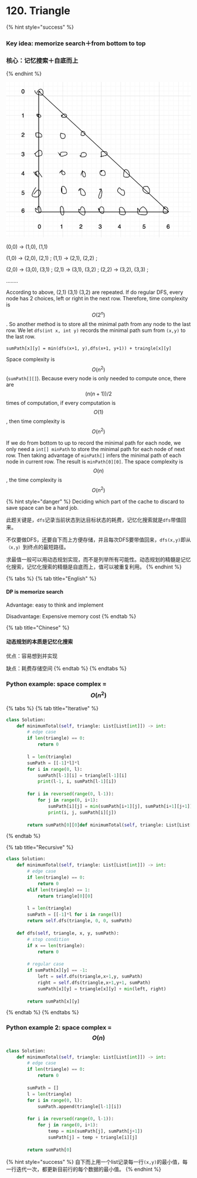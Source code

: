# 120. Triangle

{% hint style="success" %}
### Key idea: memorize search＋from bottom to top

### 核心：记忆搜索＋自底而上
{% endhint %}

![List&amp;lt;List&amp;lt;Integer&amp;gt;&amp;gt; triangle actual shape](../.gitbook/assets/15.jpg)

\(0,0\) -&gt; \(1,0\), \(1,1\)

\(1,0\) -&gt; \(2,0\), \(2,1\) ;    \(1,1\) -&gt; \(2,1\), \(2,2\) ;

\(2,0\) -&gt; \(3,0\), \(3,1\) ;     \(2,1\) -&gt; \(3,1\), \(3,2\) ;     \(2,2\) -&gt; \(3,2\), \(3,3\) ;

........

According to above, \(2,1\)   \(3,1\)   \(3,2\)  are repeated. If do regular DFS, every node has 2 choices, left or right in the next row. Therefore, time complexity is $$O(2^n)$$ . So another method is to store all the minimal path from any node to the last row. We let `dfs(int x, int y)` records the minimal path sum from `(x,y)` to the last row.

 `sumPath[x][y] = min(dfs(x+1, y),dfs(x+1, y+1)) + traingle[x][y]`

Space complexity is $$O(n^2)$$ \(`sumPath[][]`\). Because every node is only needed to compute once, there are $$(n(n+1))/2$$  times of computation, if every computation is $$O(1)$$ , then time complexity is $$O(n^2)$$ 

If we do from bottom to up to record the minimal path for each node, we only need a `int[] minPath` to store the minimal path for each node of next row. Then taking advantage of `minPath[]` infers the minimal path of each node in current row. The result is `minPath[0][0]`. The space complexity is $$O(n)$$ , the time complexity is $$O(n^2)$$ 

{% hint style="danger" %}
Deciding which part of the cache to discard to save space can be a hard job.

此题关键是，`dfs`记录当前状态到达目标状态的耗费，记忆化搜索就是`dfs`带值回来。

不仅要做DFS，还要自下而上方便存储，并且每次DFS要带值回来，`dfs(x,y)`即从`（x,y）`到终点的最短路径。

求最值一般可以用动态规划实现，而不是列举所有可能性。动态规划的精髓是记忆化搜索，记忆化搜索的精髓是自底而上，值可以被重复利用。
{% endhint %}



{% tabs %}
{% tab title="English" %}
#### DP is memorize search

Advantage: easy to think and implement

Disadvantage: Expensive memory cost
{% endtab %}

{% tab title="Chinese" %}
#### 动态规划的本质是记忆化搜索

优点：容易想到并实现

缺点：耗费存储空间
{% endtab %}
{% endtabs %}

### Python example: space complex = $$O(n^2)$$ 

{% tabs %}
{% tab title="Iterative" %}
```python
class Solution:
    def minimumTotal(self, triangle: List[List[int]]) -> int:
        # edge case
        if len(triangle) == 0:
            return 0
        
        l = len(triangle)
        sumPath = [[-1]*l]*l
        for i in range(0, l):
            sumPath[l-1][i] = triangle[l-1][i]
            print(l-1, i, sumPath[l-1][i])
            
        for i in reversed(range(0, l-1)):
            for j in range(0, i+1):
                sumPath[i][j] = min(sumPath[i+1][j], sumPath[i+1][j+1])+triangle[i][j]
                print(i, j, sumPath[i][j])
                
        return sumPath[0][0]def minimumTotal(self, triangle: List[List[int]]) -> int
```
{% endtab %}

{% tab title="Recursive" %}
```python
class Solution:    
    def minimumTotal(self, triangle: List[List[int]]) -> int:
        # edge case
        if len(triangle) == 0:
            return 0
        elif len(triangle) == 1:
            return triangle[0][0]

        l = len(triangle)
        sumPath = [[-1]*l for i in range(l)]
        return self.dfs(triangle, 0, 0, sumPath)
    
    def dfs(self, triangle, x, y, sumPath):
        # stop condition
        if x == len(triangle):
            return 0
        
        # regular case
        if sumPath[x][y] == -1:
            left = self.dfs(triangle,x+1,y, sumPath)
            right = self.dfs(triangle,x+1,y+1, sumPath)
            sumPath[x][y] = triangle[x][y] + min(left, right)

        return sumPath[x][y]
```
{% endtab %}
{% endtabs %}

### Python example 2: space complex = $$O(n)$$ 

```python
class Solution:
    def minimumTotal(self, triangle: List[List[int]]) -> int:
        # edge case
        if len(triangle) == 0:
            return 0
        
        sumPath = []
        l = len(triangle)
        for i in range(0, l):
            sumPath.append(triangle[l-1][i])
            
        for i in reversed(range(0, l-1)):
            for j in range(0, i+1):
                temp = min(sumPath[j], sumPath[j+1])
                sumPath[j] = temp + triangle[i][j]
        
        return sumPath[0]
```

{% hint style="success" %}
自下而上用一个list记录每一行`(x,y)`的最小值，每一行迭代一次，都更新目前行的每个数据的最小值。
{% endhint %}

